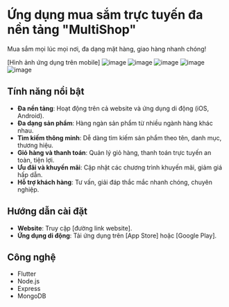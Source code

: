 # Ứng dụng mua sắm trực tuyến đa nền tảng "MultiShop"

Mua sắm mọi lúc mọi nơi, đa dạng mặt hàng, giao hàng nhanh chóng!

[Hình ảnh ứng dụng trên mobile]
![image](https://github.com/user-attachments/assets/a49bb603-7113-4cdb-990a-2fece3f53bb3)
![image](https://github.com/user-attachments/assets/2e48e515-09d6-4b3c-b9ed-b9f4cc535fb7)
![image](https://github.com/user-attachments/assets/723a1f0d-7a4c-4380-ae95-77f53a73ab16)
![image](https://github.com/user-attachments/assets/6016f98c-f838-4bf0-8553-220ba064a5b0)
![image](https://github.com/user-attachments/assets/05f8726d-affe-4c5e-8213-fb398330b2df)

## Tính năng nổi bật

*   **Đa nền tảng**: Hoạt động trên cả website và ứng dụng di động (iOS, Android).
*   **Đa dạng sản phẩm**: Hàng ngàn sản phẩm từ nhiều ngành hàng khác nhau.
*   **Tìm kiếm thông minh**: Dễ dàng tìm kiếm sản phẩm theo tên, danh mục, thương hiệu.
*   **Giỏ hàng và thanh toán**: Quản lý giỏ hàng, thanh toán trực tuyến an toàn, tiện lợi.
*   **Ưu đãi và khuyến mãi**: Cập nhật các chương trình khuyến mãi, giảm giá hấp dẫn.
*   **Hỗ trợ khách hàng**: Tư vấn, giải đáp thắc mắc nhanh chóng, chuyên nghiệp.

## Hướng dẫn cài đặt

*   **Website**: Truy cập [đường link website].
*   **Ứng dụng di động**: Tải ứng dụng trên [App Store] hoặc [Google Play].

## Công nghệ

*   Flutter
*   Node.js
*   Express
*   MongoDB
